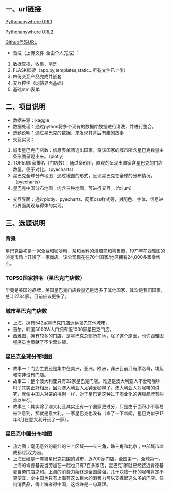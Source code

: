 ## 一、url链接
[Pythonanywhere URL1](http://liwenkross.pythonanywhere.com/)

[Pythonanywhere URL2](http://xiaohewenya.pythonanywhere.com/)

[Github代码URL ](https://github.com/NFUNM171061397/Interactive_Visual_Final)

* 备注（上传文件-全由个人完成）：
1. 数据查找，收集，清洗
2. FLASK框架（app.py,templates,static...所有文件已上传）
3. 四份交互产品完成并嵌套
4. 交互控件（网站界面基础）
5. 基础html表单

## 二、项目说明
* 数据来源：kaggle
* 数据处理：通过python将多个现有的数据库数据进行清洗，并进行整合。
* 选题说明：通过星巴克的数据，来发现其背后有趣的故事
* 交互实现：
1. 城市星巴克门店数：信息表单筛选出国家，将该国家的城市所含星巴克数量由条形图呈现出来。（plotly）
2. TOP50国家排名（门店数）：通过条形图，直观的呈现出国家含星巴克的门店数量，便于对比。（pyecharts）
3. 星巴克全球分布地图：通过地图的形式，呈现星巴克在全球的分布情况。（pyecharts）
4. 星巴克中国分布地图：内含三种地图，可进行交互。（folium）
* 交互界面：通过plotly、pyecharts、网页css样式等，对配色、字体、信息进行界面美观与得体的实现。


## 三、选题说明
### 背景
星巴克最初是一家全豆和咖啡粉，茶和香料的烘焙商和零售商，1971年在西雅图的派克市场上开设了一家商店。该公司现在在70个国家/地区拥有24,000多家零售店。

### TOP50国家排名（星巴克门店数）
毕竟是美国的品牌，美国星巴克门店数量还是远多于其他国家，其次是我们国家，总计2734家，目前应该更多了。

### 城市星巴克门店数
* 上海，拥有542家星巴克门店远远领先其他城市。
* 首尔，韩国5000W人口拥有近1000家星巴克门店。
* 西雅图，拥有较多的门店，是星巴克总部所在地，除了这个原因，也许西雅图程序员也贡献了不少营业额。

### 星巴克全球分布地图
* 故事一：门店主要还是集中在美洲，亚洲，欧洲，非洲目前只有摩洛哥，埃及和南非设有门店。
* 故事二：整个澳大利亚只有22家星巴克门店。难道是澳大利亚人不爱喝咖啡吗？其实正好相反，因为澳大利亚人太钟爱咖啡了，澳大利亚人对咖啡的讲究，就像中国人对茶的挑剔一样，对于星巴克这种过于商业化的连锁品牌有些难以生存。
* 故事三：其实除了澳大利亚其实还有一个国家更过分，只是由于面积小不容易被注意到，那就是意大利，一家星巴克也没有（查了一下新闻，星巴克似乎17年3月在意大利开设了一家）。

### 星巴克中国分布地图
* 热力图：毫无意外的最红的三个区域——长三角，珠三角和北京；中部城市以成都/武汉为首。
* 上海已经是一座被星巴克包围的城市，近700家门店，全国第一，全球第一。上海的肯德基麦当劳加在一起也只有7百多家店，星巴克1家就已经接近肯德基麦当劳门店之和。上海的消费力始终是全国最强。几十块钱一杯的咖啡肯定不算便宜，全中国也只有上海有这么巨大的消费力可以支撑起这么多的门店。任何消费品，得上海者得中国，这或许是一句真理。
